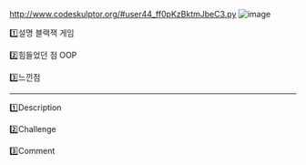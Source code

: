 http://www.codeskulptor.org/#user44_ff0pKzBktmJbeC3.py
![image](https://user-images.githubusercontent.com/35569652/47547260-c82eca00-d92f-11e8-831a-4346b215eec0.png)

1️⃣설명
블랙잭 게임

2️⃣힘들었던 점
OOP

3️⃣느낀점

---

1️⃣Description

2️⃣Challenge

3️⃣Comment
